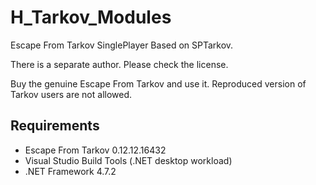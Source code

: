 # H_Tarkov_Modules
Escape From Tarkov SinglePlayer Based on SPTarkov.

There is a separate author. Please check the license.

Buy the genuine Escape From Tarkov and use it. Reproduced version of Tarkov users are not allowed.

## Requirements

- Escape From Tarkov 0.12.12.16432
- Visual Studio Build Tools (.NET desktop workload)
- .NET Framework 4.7.2
